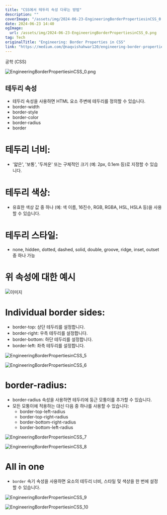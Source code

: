 ```yaml
---
title: "CSS에서 테두리 속성 다루는 방법"
description: ""
coverImage: "/assets/img/2024-06-23-EngineeringBorderPropertiesinCSS_0.png"
date: 2024-06-23 14:40
ogImage: 
  url: /assets/img/2024-06-23-EngineeringBorderPropertiesinCSS_0.png
tag: Tech
originalTitle: "Engineering: Border Properties in CSS"
link: "https://medium.com/@naqvishahwar120/engineering-border-properties-in-css-db8b3fc94834"
---
```



공학 (CSS)

![EngineeringBorderPropertiesinCSS_0.png](/assets/img/2024-06-23-EngineeringBorderPropertiesinCSS_0.png)

## 테두리 속성

- 테두리 속성을 사용하면 HTML 요소 주변에 테두리를 정의할 수 있습니다.
- border-width
- border-style
- border-color
- border-radius
- border

<div class="content-ad"></div>

# 테두리 너비:

- '얇은', '보통', '두꺼운' 또는 구체적인 크기 (예: 2px, 0.1em 등)로 지정할 수 있습니다.

# 테두리 색상:

- 유효한 색상 값 중 하나 (예: 색 이름, 16진수, RGB, RGBA, HSL, HSLA 등)을 사용할 수 있습니다.

<div class="content-ad"></div>

# 테두리 스타일:

- none, hidden, dotted, dashed, solid, double, groove, ridge, inset, outset 중 하나 가능

# 위 속성에 대한 예시

![이미지](/assets/img/2024-06-23-EngineeringBorderPropertiesinCSS_1.png)

<div class="content-ad"></div>


# Individual border sides:


<div class="content-ad"></div>

- border-top: 상단 테두리를 설정합니다.
- border-right: 우측 테두리를 설정합니다.
- border-bottom: 하단 테두리를 설정합니다.
- border-left: 좌측 테두리를 설정합니다.

![EngineeringBorderPropertiesinCSS_5](/assets/img/2024-06-23-EngineeringBorderPropertiesinCSS_5.png)

![EngineeringBorderPropertiesinCSS_6](/assets/img/2024-06-23-EngineeringBorderPropertiesinCSS_6.png)

# border-radius:

<div class="content-ad"></div>

- border-radius 속성을 사용하면 테두리에 둥근 모퉁이를 추가할 수 있습니다.
- 모든 모퉁이에 적용하는 대신 다음 중 하나를 사용할 수 있습니다:
  - border-top-left-radius
  - border-top-right-radius
  - border-bottom-right-radius
  - border-bottom-left-radius

![EngineeringBorderPropertiesinCSS_7](/assets/img/2024-06-23-EngineeringBorderPropertiesinCSS_7.png)

![EngineeringBorderPropertiesinCSS_8](/assets/img/2024-06-23-EngineeringBorderPropertiesinCSS_8.png)

# All in one

<div class="content-ad"></div>

- `border` 속기 속성을 사용하면 요소의 테두리 너비, 스타일 및 색상을 한 번에 설정할 수 있습니다.

![EngineeringBorderPropertiesinCSS_9](/assets/img/2024-06-23-EngineeringBorderPropertiesinCSS_9.png)

![EngineeringBorderPropertiesinCSS_10](/assets/img/2024-06-23-EngineeringBorderPropertiesinCSS_10.png)